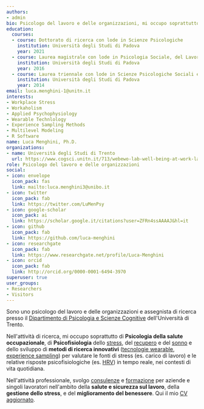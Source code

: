 ```yaml
---
authors:
- admin
bio: Psicologo del lavoro e delle organizzazioni, mi occupo soprattutto di psicologia della salute occupazionale e di psicofisiologia dello [stress](/stress-and-workplace-stress/), del [recupero](/recovery-and-recovery-experiences/) e del [sonno](/sleep-sleep-quality-and-stress/).
education:
  courses:
  - course: Dottorato di ricerca con lode in Scienze Psicologiche
    institution: Università degli Studi di Padova
    year: 2021
  - course: Laurea magistrale con lode in Psicologia Sociale, del Lavoro e della Comunicazione
    institution: Università degli Studi di Padova
    year: 2016
  - course: Laurea triennale con lode in Scienze Psicologiche Sociali e del Lavoro
    institution: Università degli Studi di Padova
    year: 2014
email: luca.menghini-1@unitn.it
interests:
- Workplace Stress
- Workaholism
- Applied Psychophysiology
- Wearable Technlology
- Experience Sampling Methods
- Multilevel Modeling
- R Software
name: Luca Menghini, Ph.D.
organizations:
- name: Università degli Studi di Trento
  url: https://www.cogsci.unitn.it/713/webewo-lab-well-being-at-work-lab
role: Psicologo del lavoro e delle organizzazioni
social:
- icon: envelope
  icon_pack: fas
  link: mailto:luca.menghini3@unibo.it
- icon: twitter
  icon_pack: fab
  link: https://twitter.com/LuMenPsy
- icon: google-scholar
  icon_pack: ai
  link: https://scholar.google.it/citations?user=ZFRn4ssAAAAJ&hl=it
- icon: github
  icon_pack: fab
  link: https://github.com/luca-menghini
- icon: researchgate
  icon_pack: fab
  link: https://www.researchgate.net/profile/Luca-Menghini
- icon: orcid
  icon_pack: fab
  link: http://orcid.org/0000-0001-6494-3970
superuser: true
user_groups:
- Researchers
- Visitors
---
```


Sono uno psicologo del lavoro e delle organizzazioni e assegnista di ricerca presso il [Dipartimento di Psicologia e Scienze Cognitive](https://www.cogsci.unitn.it/713/webewo-lab-well-being-at-work-lab) dell'Università di Trento.

Nell'attività di ricerca, mi occupo soprattutto di **Psicologia della salute occupazionale**, di **Psicofisiologia** dello [stress](/stress-and-workplace-stress/), del [recupero](/recovery-and-recovery-experiences/) e del [sonno](/sleep-sleep-quality-and-stress/) e dello sviluppo di **metodi di ricerca innovativi** ([tecnologie wearable](/wearable-technology-and-e-health/), [experience sampling](/experience-sampling-methods/)) per valutare le fonti di stress (es. carico di lavoro) e le relative risposte psicofisiologiche (es. [HRV](/heart-rate-variability-as-an-index-of-stress-and-self-regulation/)) in tempo reale, nei contesti di vita quotidiana.

Nell'attività professionale, svolgo [consulenze](#consultance) e [formazione](#training) per aziende e singoli lavoratori nell'ambito della **salute e sicurezza sul lavoro**, della **gestione dello stress**, e del **miglioramento del benessere**. Qui il mio [CV aggiornato](files/cv.pdf).

